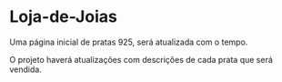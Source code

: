 # Loja-de-Joias
Uma página inicial de pratas 925, será atualizada com o tempo.


O projeto haverá atualizações com descrições de cada prata que será vendida.
